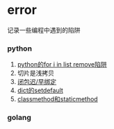 # error
记录一些编程中遇到的陷阱
### python
1. [python的for i in list remove陷阱](http://blog.csdn.net/silly2016/article/details/72904674)
2. 切片是浅拷贝
3. [闭包迟/早绑定](/003-closure_bind.py)
4. [dict的setdefault](/004-defaultdict.py)
5. [classmethod和staticmethod](/005-methods.py)

### golang
